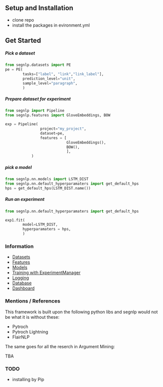 


## Setup and Installation

- clone repo
- install the packages in evironment.yml

## Get Started

##### Pick a dataset

```python
from segnlp.datasets import PE
pe = PE(
        tasks=["label", "link","link_label"],
        prediction_level="unit",
        sample_level="paragraph",
        )
```

##### Prepare dataset for experiment

```python
from segnlp import Pipeline
from segnlp.features import GloveEmbeddings, BOW

exp = Pipeline(
                project="my_project",
                dataset=pe,
                features = [
                            GloveEmbeddings(),
                            BOW(),
                            ],
            )
```

##### pick a model

```python
from segnlp.nn.models import LSTM_DIST
from segnlp.nn.default_hyperparamaters import get_default_hps
hps = get_default_hps(LSTM_DIST.name())
```

##### Run an experiment

```python
from segnlp.nn.default_hyperparamaters import get_default_hps

exp1.fit(
        model=LSTM_DIST,
        hyperparamaters = hps,
        )
```


### Information

- [Datasets](https://github.com/AxlAlm/segnlp/blob/main/docs/datasets.md)
- [Features](https://github.com/AxlAlm/segnlp/blob/main/docs/features.md)
- [Models](https://github.com/AxlAlm/segnlp/blob/main/docs/models.md)
- [Training with ExperimentManager]()
- [Logging]()
- [Database]()
- [Dashboard]()


### Mentions / References

This framework is built upon the following python libs and segnlp would not be what it is without these:

- Pytroch
- Pytroch Lightning
- FlairNLP


The same goes for all the reserch in Argument Mining:

TBA

### TODO

- installing by Pip